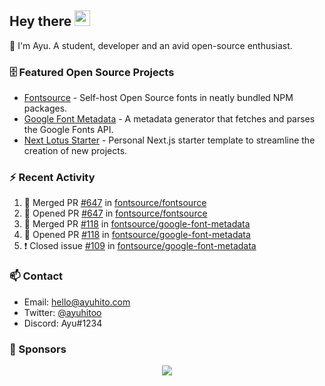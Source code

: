## Hey there <img src="https://media.giphy.com/media/hvRJCLFzcasrR4ia7z/giphy.gif" width="25" height="25">

📝 I'm Ayu. A student, developer and an avid open-source enthusiast.

### 🗄 Featured Open Source Projects

- [Fontsource](https://github.com/fontsource/fontsource) - Self-host Open Source fonts in neatly bundled NPM packages.
- [Google Font Metadata](https://github.com/fontsource/google-font-metadata) - A metadata generator that fetches and parses the Google Fonts API.
- [Next Lotus Starter](https://github.com/DecliningLotus/next-lotus-starter) - Personal Next.js starter template to streamline the creation of new projects.

### ⚡ Recent Activity

<!--START_SECTION:activity-->

1. 🎉 Merged PR [#647](https://github.com/fontsource/fontsource/pull/647) in [fontsource/fontsource](https://github.com/fontsource/fontsource)
2. 💪 Opened PR [#647](https://github.com/fontsource/fontsource/pull/647) in [fontsource/fontsource](https://github.com/fontsource/fontsource)
3. 🎉 Merged PR [#118](https://github.com/fontsource/google-font-metadata/pull/118) in [fontsource/google-font-metadata](https://github.com/fontsource/google-font-metadata)
4. 💪 Opened PR [#118](https://github.com/fontsource/google-font-metadata/pull/118) in [fontsource/google-font-metadata](https://github.com/fontsource/google-font-metadata)
5. ❗️ Closed issue [#109](https://github.com/fontsource/google-font-metadata/issues/109) in [fontsource/google-font-metadata](https://github.com/fontsource/google-font-metadata)
<!--END_SECTION:activity-->

### 📫 Contact

- Email: hello@ayuhito.com
- Twitter: [@ayuhitoo](https://twitter.com/ayuhitoo)
- Discord: Ayu#1234


### :sparkling_heart: Sponsors

<p align="center">
  <a href="https://cdn.jsdelivr.net/gh/ayuhito/ayuhito/sponsors.svg">
    <img src='https://cdn.jsdelivr.net/gh/ayuhito/ayuhito/sponsors.svg'/>
  </a>
</p>